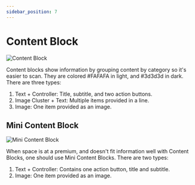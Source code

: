 ```yaml
---
sidebar_position: 7
---
```


# Content Block

![Content Block](/assets/content_blocks.png)

Content blocks show information by grouping content by category so it's easier to scan. They are colored #FAFAFA in light, and #3d3d3d in dark. There are three types:

1. Text + Controller: Title, subtitle, and two action buttons.
2. Image Cluster + Text: Multiple items provided in a line.
3. Image: One item provided as an image.

## Mini Content Block

![Mini Content Block](/assets/mini_content_blocks.png)

When space is at a premium, and doesn't fit information well with Content Blocks, one should use Mini Content Blocks. There are two types:

1. Text + Controller: Contains one action button, title and subtitle.
2. Image: One item provided as an image.
